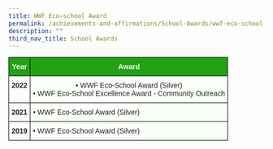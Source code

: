 ```yaml
---
title: WWF Eco–school Award
permalink: /achievements-and-affirmations/School-Awards/wwf-eco-school-award/
description: ""
third_nav_title: School Awards
---
```

<style type="text/css">
.tg  {border-collapse:collapse;border-spacing:0;margin:0px auto;}
.tg td{border-color:black;border-style:solid;border-width:1px;font-family:Arial, sans-serif;font-size:14px;
  overflow:hidden;padding:10px 5px;word-break:normal;}
.tg th{border-color:black;border-style:solid;border-width:1px;font-family:Arial, sans-serif;font-size:14px;
  font-weight:normal;overflow:hidden;padding:10px 5px;word-break:normal;}
.tg .tg-pk3b{background-color:#FBFFFA;color:#222;text-align:center;vertical-align:top}
.tg .tg-xn89{background-color:#22A114;color:#FBFFFA;font-weight:bold;text-align:center;vertical-align:middle}
.tg .tg-5teg{background-color:#FBFFFA;color:#222;font-weight:bold;text-align:center;vertical-align:top}
.tg .tg-x43p{background-color:#FBFFFA;color:#222;text-align:left;vertical-align:middle}
</style>
<table class="tg">
<tbody>
  <tr>
    <td class="tg-xn89"><span style="color:#FBFFFA;background-color:#22A114">Year</span></td>
    <td class="tg-xn89"><span style="color:#FBFFFA;background-color:#22A114">Award</span></td>
  </tr>
  <tr>
    <td class="tg-5teg">2022<br><br></td>
    <td class="tg-pk3b"><span style="color:#222">• WWF Eco-School Award (Silver)</span><br><span style="color:#222">• WWF Eco-School Excellence Award - Community Outreach</span></td>
  </tr>
  <tr>
    <td class="tg-5teg">2021</td>
    <td class="tg-x43p"><span style="color:#222;background-color:#FBFFFA">• WWF Eco-School Award (Silver)</span></td>
  </tr>
  <tr>
    <td class="tg-5teg">2019</td>
    <td class="tg-x43p"><span style="color:#222;background-color:#FBFFFA">• WWF Eco-School Award (Silver) </span></td>
  </tr>
</tbody>
</table>